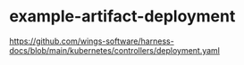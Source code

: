 # example-artifact-deployment

https://github.com/wings-software/harness-docs/blob/main/kubernetes/controllers/deployment.yaml
